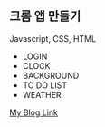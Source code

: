 ## 크롬 앱 만들기 
Javascript, CSS, HTML

* LOGIN
* CLOCK
* BACKGROUND
* TO DO LIST
* WEATHER

[My Blog Link](https://blog.naver.com/PostList.naver?blogId=fronteun)
